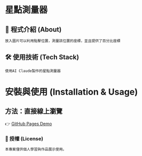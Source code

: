 星點測量器
===

## 📖 程式介紹 (About)
```bash
放入圖片可以利用點擊位置，測量該位置的座標，並且提供了百分比座標
```

## 🛠 使用技術 (Tech Stack)
```bash
使用AI Claude製作的星點測量器
```
安裝與使用 (Installation & Usage)
===

## 方法：直接線上瀏覽
👉 [GitHub Pages Demo](https://s86481215.github.io/Star-Sensor/)


### 📜 授權 (License)
```bash
本專案僅供個人學習與作品展示使用。
```
